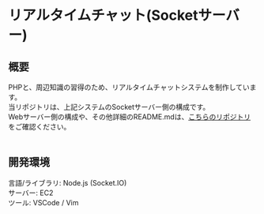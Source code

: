 # リアルタイムチャット(Socketサーバー)

## 概要
PHPと、周辺知識の習得のため、リアルタイムチャットシステムを制作しています。<br>
当リポジトリは、上記システムのSocketサーバー側の構成です。<br>
Webサーバー側の構成や、その他詳細のREADME.mdは、[こちらのリポジトリ](https://github.com/H40831/real_time_chat)をご確認ください。<br><br>

## 開発環境
言語/ライブラリ: Node.js (Socket.IO)<br>
サーバー: EC2<br>
ツール: VSCode / Vim<br>
